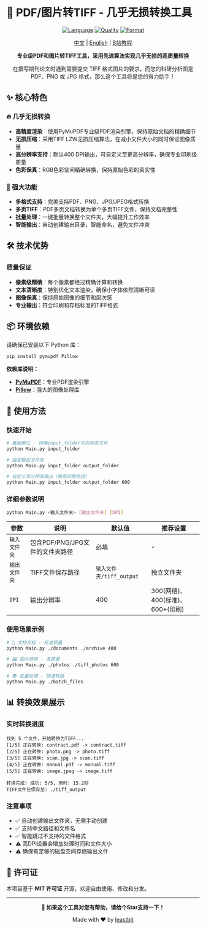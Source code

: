 # 🎯 PDF/图片转TIFF - 几乎无损转换工具

<div align="center">

[![Language](https://img.shields.io/badge/Language-Python-blue.svg)](https://www.python.org/)
[![Quality](https://img.shields.io/badge/Quality-Near--Lossless-green.svg)](#)
[![Format](https://img.shields.io/badge/Format-PDF%2FPNG%2FJPG→TIFF-orange.svg)](#)

[中文](./README.md) | [English](./README_EN.md) | [B站教程](https://www.bilibili.com/video/BV1DMGpzbEqr/?spm_id_from=333.1387.homepage.video_card.click&vd_source=33afd104a41faf98cb6a859069c293b4)

**专业级PDF和图片转TIFF工具，采用先进算法实现几乎无损的高质量转换**

在撰写期刊论文时遇到需要提交 TIFF 格式图片的要求，而您的科研分析图是 PDF、PNG 或 JPG 格式，那么这个工具将是您的得力助手！

</div>

## ✨ 核心特色

### 🔥 几乎无损转换
- **高精度渲染**：使用PyMuPDF专业级PDF渲染引擎，保持原始文档的精确细节
- **无损压缩**：采用TIFF LZW无损压缩算法，在减小文件大小的同时保证图像质量
- **高分辨率支持**：默认400 DPI输出，可自定义至更高分辨率，确保专业印刷级质量
- **色彩保真**：RGB色彩空间精确转换，保持原始色彩的真实性

### 🚀 强大功能
- **多格式支持**：完美支持PDF、PNG、JPG/JPEG格式转换
- **多页TIFF**：PDF多页文档转换为单个多页TIFF文件，保持文档完整性
- **批量处理**：一键批量转换整个文件夹，大幅提升工作效率
- **智能输出**：自动创建输出目录，智能命名，避免文件冲突

## 🛠️ 技术优势

### 质量保证
- **像素级精确**：每个像素都经过精确计算和转换
- **文本清晰度**：特别优化文本渲染，确保小字体依然清晰可读
- **图像保真**：保持原始图像的细节和层次感
- **专业输出**：符合印刷和存档标准的TIFF格式

## 📦 环境依赖

请确保已安装以下 Python 库：

```bash
pip install pymupdf Pillow
```

**依赖库说明：**
- **[PyMuPDF](https://pymupdf.readthedocs.io/)**：专业PDF渲染引擎
- **[Pillow](https://pillow.readthedocs.io/)**：强大的图像处理库

## 🚀 使用方法

### 快速开始

```bash
# 基础用法 - 转换input_folder中的所有文件
python Main.py input_folder

# 指定输出文件夹
python Main.py input_folder output_folder

# 自定义高分辨率输出（推荐印刷用途）
python Main.py input_folder output_folder 600
```

### 详细参数说明

```bash
python Main.py <输入文件夹> [输出文件夹] [DPI]
```

| 参数 | 说明 | 默认值 | 推荐设置 |
|------|------|--------|----------|
| `输入文件夹` | 包含PDF/PNG/JPG文件的文件夹路径 | 必填 | - |
| `输出文件夹` | TIFF文件保存路径 | `输入文件夹/tiff_output` | 独立文件夹 |
| `DPI` | 输出分辨率 | 400 | 300(网络)、400(标准)、600+(印刷) |

### 使用场景示例

```bash
# 📄 文档存档 - 标准质量
python Main.py ./documents ./archive 400

# 🖼️ 图片转换 - 高质量
python Main.py ./photos ./tiff_photos 600

# 📚 批量处理 - 快速转换
python Main.py ./batch_files
```

## 📊 转换效果展示

### 实时转换进度
```
找到 5 个文件，开始转换为TIFF...
[1/5] 正在转换: contract.pdf -> contract.tiff
[2/5] 正在转换: photo.png -> photo.tiff
[3/5] 正在转换: scan.jpg -> scan.tiff
[4/5] 正在转换: manual.pdf -> manual.tiff
[5/5] 正在转换: image.jpeg -> image.tiff

转换完成! 成功: 5/5, 用时: 15.2秒
TIFF文件已保存至: ./tiff_output
```
### 注意事项
- ✅ 自动创建输出文件夹，无需手动创建
- ✅ 支持中文路径和文件名
- ✅ 智能跳过不支持的文件格式
- ⚠️ 高DPI设置会增加处理时间和文件大小
- ⚠️ 确保有足够的磁盘空间存储输出文件

## 📄 许可证

本项目基于 **MIT 许可证** 开源，欢迎自由使用、修改和分发。

---

<div align="center">

**🌟 如果这个工具对您有帮助，请给个Star支持一下！**

Made with ❤️ by [leastbit](https://github.com/leastbit)

</div>